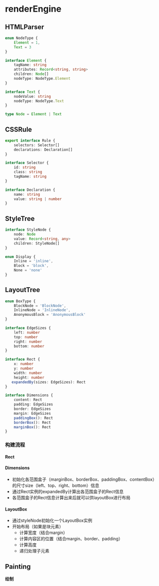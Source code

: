 # renderEngine

## HTMLParser

```ts
enum NodeType {
	Element = 1,
	Text = 3
}

interface Element {
	tagName: string
	attributes: Record<string, string>
	children: Node[]
	nodeType: NodeType.Element
}

interface Text {
	nodeValue: string
	nodeType: NodeType.Text
}

type Node = Element | Text
```


## CSSRule

```ts
export interface Rule {
	selectors: Selector[]
	declarations: Declaration[]
}

interface Selector {
	id: string
	class: string
	tagName: string
}

interface Declaration {
	name: string
	value: string | number
}
```

## StyleTree

```ts
interface StyleNode {
	node: Node
	value: Record<string, any>
	children: StyleNode[]
}

enum Display {
	Inline = 'inline',
	Block = 'block',
	None = 'none'
}
```

## LayoutTree

```ts
enum BoxType {
	BlockNode = 'BlockNode',
	InlineNode = 'InlineNode',
	AnonymousBlock = 'AnonymousBlock'
}

interface EdgeSizes {
	left: number
	top: number
	right: number
	bottom: number
}

interface Rect {
	x: number
	y: number
	width: number
	height: number
   expandedBy(sizes: EdgeSizes): Rect
}

interface Dimensions {
	content: Rect
	padding: EdgeSizes
	border: EdgeSizes
	margin: EdgeSizes
    paddingBox(): Rect
    borderBox(): Rect
    marginBox(): Rect
}
```

### 构建流程

#### Rect

#### Dimensions
 - 初始化各范围盒子（marginBox、borderBox、paddingBox、contentBox）的尺寸size（left、top、right、bottom）信息
 - 通过Rect实例的expandedBy计算出各范围盒子的Rect信息
 - 各范围盒子的Rect信息计算出来后就可以供layoutBox进行布局

#### LayoutBox
 - 通过styleNode初始化一个LayoutBox实例
 - 开始布局（如果是块元素）
   - 计算宽度（结合margin）
   - 计算内容区的位置（结合margin、border、padding）
   - 计算高度
   - 递归处理子元素

## Painting
**绘制**

